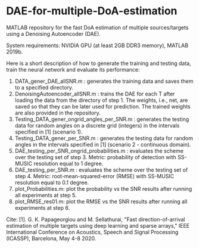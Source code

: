 # DAE-for-multiple-DoA-estimation
MATLAB repository for the fast DoA estimation of multiple sources/targets using a Denoising Autoencoder (DAE).

System requirements: NVIDIA GPU (at least 2GB DDR3 memory), MATLAB 2019b.

Here is a short description of how to generate the training and testing data, train the neural network and evaluate its performance:

1. DATA_gener_DAE_allSNR.m : generates the training data and saves them to a specified directory.
2. DenoisingAutoencoder_allSNR.m : trains the DAE for each T after loading the data from the directory of step 1. The weights, i.e., net, are saved so that they can be later used for prediction. The trained weights are also provided in the repository. 
3. Testing_DATA_gener_ongrid_angles_per_SNR.m : generates the testing data for random angles on a discrete grid (integers) in the intervals specified in [1] (scenario 1).
4. Testing_DATA_gener_per_SNR.m : generates the testing data for random angles in the intervals specified in [1] (scenario 2 - continuous domain).
5. DAE_testing_per_SNR_ongrid_probabilities.m : evaluates the scheme over the testing set of step 3. Metric: probability of detection with SS-MUSIC resolution equal to 1 degree.
6. DAE_testing_per_SNR.m : evaluates the scheme over the testing set of step 4. Metric: root-mean-squared-error (RMSE) with SS-MUSIC resolution equal to 0.1 degree.
7. plot_Probabilities.m: plot the probability vs the SNR results after running all experiments at step 5.
8. plot_RMSE_res01.m: plot the RMSE vs the SNR results after running all experiments at step 6.

Cite: [1]. G. K. Papageorgiou and M. Sellathurai, "Fast direction-of-arrival estimation of multiple targets using deep learning and sparse arrays," IEEE International Conference on Acoustics, Speech and Signal Processing (ICASSP), Barcelona, May 4-8 2020.
